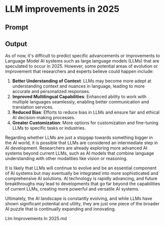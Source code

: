 # LLM improvements in 2025

## Prompt

## Output

As of now, it's difficult to predict specific advancements or improvements to Language Model AI systems such as large language models (LLMs) that are speculated to occur in 2025. However, some potential areas of evolution or improvement that researchers and experts believe could happen include:

1. **Better Understanding of Context**: LLMs may become more adept at understanding context and nuances in language, leading to more accurate and personalized responses.
2. **Improved Multilingual Capabilities**: Enhanced ability to work with multiple languages seamlessly, enabling better communication and translation services.
3. **Reduced Bias**: Efforts to reduce bias in LLMs and ensure fair and ethical AI decision-making processes.
4. **Greater Customization**: More options for customization and fine-tuning LLMs to specific tasks or industries.

Regarding whether LLMs are just a stopgap towards something bigger in the AI world, it is possible that LLMs are considered an intermediate step in AI development. Researchers are already exploring more advanced AI systems beyond current LLMs, such as AI models that combine language understanding with other modalities like vision or reasoning.

It is likely that LLMs will continue to evolve and be an essential component of AI systems but may eventually be integrated into more sophisticated and comprehensive AI solutions. AI technology is rapidly advancing, and future breakthroughs may lead to developments that go far beyond the capabilities of current LLMs, creating more powerful and versatile AI systems.

Ultimately, the AI landscape is constantly evolving, and while LLMs have shown significant potential and utility, they are just one piece of the broader AI puzzle that is continually expanding and innovating.

Llm Improvements In 2025.md
